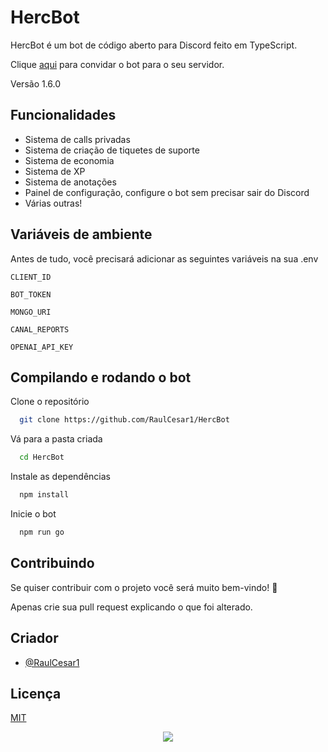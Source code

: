 
# HercBot

HercBot é um bot de código aberto para Discord feito em TypeScript.

Clique [aqui](https://discord.com/api/oauth2/authorize?client_id=998826027117719694&permissions=8&scope=bot%20applications.commands) para convidar o bot para o seu servidor.

Versão 1.6.0
## Funcionalidades

- Sistema de calls privadas
- Sistema de criação de tiquetes de suporte
- Sistema de economia
- Sistema de XP
- Sistema de anotações
- Painel de configuração, configure o bot sem precisar sair do Discord
- Várias outras!

## Variáveis de ambiente

Antes de tudo, você precisará adicionar as seguintes variáveis na sua .env

`CLIENT_ID`

`BOT_TOKEN`

`MONGO_URI`

`CANAL_REPORTS`

`OPENAI_API_KEY`
## Compilando e rodando o bot

Clone o repositório

```bash
  git clone https://github.com/RaulCesar1/HercBot
```

Vá para a pasta criada

```bash
  cd HercBot
```

Instale as dependências

```bash
  npm install
```

Inicie o bot

```bash
  npm run go
```


## Contribuindo

Se quiser contribuir com o projeto você será muito bem-vindo! 🤗

Apenas crie sua pull request explicando o que foi alterado.
## Criador

- [@RaulCesar1](https://www.github.com/RaulCesar1)
## Licença

[MIT](https://choosealicense.com/licenses/mit/)

<div align="center">
  <img src="https://media.discordapp.net/attachments/1081354471902285904/1091887449191501904/Herc-1.png?width=702&height=702">
</div>
